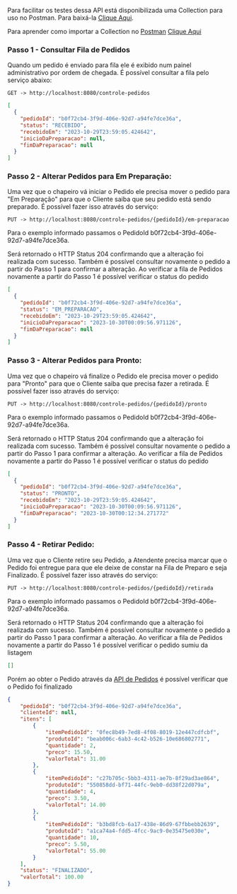 Para facilitar os testes dessa API está disponibilizada uma Collection para uso no Postman.
Para baixá-la [Clique Aqui](https://raw.githubusercontent.com/ismaelgcosta/is-my-burguer/main/is-my-burger%20-%20Gerenciamento%20de%20Pedidos.postman_collection.json).

Para aprender como importar a Collection no [Postman](https://www.postman.com/) [Clique Aqui](https://apidog.com/blog/how-to-import-export-postman-collection-data/)

### Passo 1 - Consultar Fila de Pedidos

Quando um pedido é enviado para fila ele é exibido num painel administrativo por ordem de chegada.
É possível consultar a fila pelo serviço abaixo:

`GET -> http://localhost:8080/controle-pedidos `

```json
[
  {
    "pedidoId": "b0f72cb4-3f9d-406e-92d7-a94fe7dce36a",
    "status": "RECEBIDO",
    "recebidoEm": "2023-10-29T23:59:05.424642",
    "inicioDaPreparacao": null,
    "fimDaPreparacao": null
  }
]
```

### Passo 2 - Alterar Pedidos para Em Preparação:

Uma vez que o chapeiro vá iniciar o Pedido ele precisa mover o pedido para
"Em Preparação" para que o Cliente saiba que seu pedido está sendo preparado.
É possível fazer isso através do serviço:

`PUT -> http://localhost:8080/controle-pedidos/{pedidoId}/em-preparacao `

Para o exemplo informado passamos o PedidoId b0f72cb4-3f9d-406e-92d7-a94fe7dce36a.

Será retornado o HTTP Status 204 confirmando que a alteração foi realizada com sucesso. Também é possível consultar novamente o pedido a partir do Passo 1 para confirmar a alteração.
Ao verificar a fila de Pedidos novamente a partir do Passo 1 é possível verificar o status do pedido

```json
[
  {
    "pedidoId": "b0f72cb4-3f9d-406e-92d7-a94fe7dce36a",
    "status": "EM_PREPARACAO",
    "recebidoEm": "2023-10-29T23:59:05.424642",
    "inicioDaPreparacao": "2023-10-30T00:09:56.971126",
    "fimDaPreparacao": null
  }
]
```

### Passo 3 - Alterar Pedidos para Pronto:

Uma vez que o chapeiro vá finalize o Pedido ele precisa mover o pedido para
"Pronto" para que o Cliente saiba que precisa fazer a retirada.
É possível fazer isso através do serviço:

`PUT -> http://localhost:8080/controle-pedidos/{pedidoId}/pronto `

Para o exemplo informado passamos o PedidoId b0f72cb4-3f9d-406e-92d7-a94fe7dce36a.

Será retornado o HTTP Status 204 confirmando que a alteração foi realizada com sucesso. Também é possível consultar novamente o pedido a partir do Passo 1 para confirmar a alteração.
Ao verificar a fila de Pedidos novamente a partir do Passo 1 é possível verificar o status do pedido

```json
[
  {
    "pedidoId": "b0f72cb4-3f9d-406e-92d7-a94fe7dce36a",
    "status": "PRONTO",
    "recebidoEm": "2023-10-29T23:59:05.424642",
    "inicioDaPreparacao": "2023-10-30T00:09:56.971126",
    "fimDaPreparacao": "2023-10-30T00:12:34.271772"
  }
]
```

### Passo 4 - Retirar Pedido:

Uma vez que o Cliente retire seu Pedido, a Atendente precisa marcar que o Pedido foi entregue para
que ele deixe de constar na Fila de Preparo e seja Finalizado.
É possível fazer isso através do serviço:

`PUT -> http://localhost:8080/controle-pedidos/{pedidoId}/retirada `

Para o exemplo informado passamos o PedidoId b0f72cb4-3f9d-406e-92d7-a94fe7dce36a.

Será retornado o HTTP Status 204 confirmando que a alteração foi realizada com sucesso. Também é possível consultar novamente o pedido a partir do Passo 1 para confirmar a alteração.
Ao verificar a fila de Pedidos novamente a partir do Passo 1 é possível verificar o pedido sumiu da listagem

```json
[]
```
Porém ao obter o Pedido através da [API de Pedidos](https://github.com/ismaelgcosta/is-my-burguer/wiki/API-de-Pedidos) é possível verificar
que o Pedido foi finalizado

``` json
{
    "pedidoId": "b0f72cb4-3f9d-406e-92d7-a94fe7dce36a",
    "clienteId": null,
    "itens": [
        {
            "itemPedidoId": "0fec8b49-7ed8-4f08-8019-12e447cdfcbf",
            "produtoId": "beab006c-6ab3-4c42-b526-10e686802771",
            "quantidade": 2,
            "preco": 15.50,
            "valorTotal": 31.00
        },
        {
            "itemPedidoId": "c27b705c-5bb3-4311-ae7b-8f29ad3ae864",
            "produtoId": "550858dd-bf71-44fc-9eb0-dd38f22d079a",
            "quantidade": 4,
            "preco": 3.50,
            "valorTotal": 14.00
        },
        {
            "itemPedidoId": "b3bd8fcb-6a17-438e-86d9-67fbbebb2639",
            "produtoId": "a1ca74a4-fdd5-4fcc-9ac9-0e35475e030e",
            "quantidade": 10,
            "preco": 5.50,
            "valorTotal": 55.00
        }
    ],
    "status": "FINALIZADO",
    "valorTotal": 100.00
}

```
